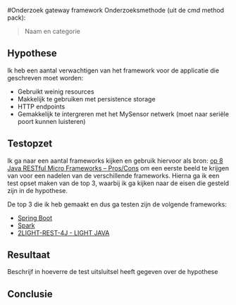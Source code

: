 #Onderzoek gateway framework
Onderzoeksmethode (uit de cmd method pack):
> Naam en categorie

## Hypothese  

Ik heb een aantal verwachtigen van het framework voor de applicatie die geschreven moet worden:

- Gebruikt weinig resources
- Makkelijk te gebruiken met persistence storage
- HTTP endpoints
- Gemakkelijk te intergreren met het MySensor netwerk (moet naar seriële poort kunnen luisteren)

## Testopzet
Ik ga naar een aantal frameworks kijken en gebruik hiervoor als bron: [op 8 Java RESTful Micro Frameworks – Pros/Cons](https://www.gajotres.net/best-available-java-restful-micro-frameworks/) om een eerste beeld te krijgen van voor een nadelen van de verschillende frameworks. Hierna ga ik een test opset maken van de top 3, waarbij ik ga kijken naar de eisen die gesteld zijn in de hypothese.

De top 3 die ik heb gemaakt en dus ga testen zijn de volgende frameworks:

- [Spring Boot](https://projects.spring.io/spring-boot/)
- [Spark](http://sparkjava.com/)
- [2LIGHT-REST-4J - LIGHT JAVA](https://networknt.github.io/light-rest-4j/)
 
## Resultaat
Beschrijf in hoeverre de test uitsluitsel heeft gegeven 
over de hypothese

## Conclusie
